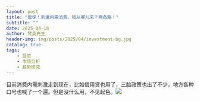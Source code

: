 ```yaml
---
layout: post
title: "震惊！刺激内需消费，钱从哪儿来？两条路！"
subtitle: ""
date: 2025-04-18
author: 梵高先生
header-img: img/posts/2025/04/investment-bg.jpg
catalog: true
tags:
    - 投资
    - 市场分析
    - 趋势研究
---
```


目前消费内需刺激走到现在，比如信用贷也用了，三胎政策也出了不少，地方各种口号也喊了一个遍。但是没什么用，不见起色。![](https://mmbiz.qpic.cn/sz_mmbiz_jpg/https://mmbiz.qpic.cn/sz_mmbiz_png/ViaIfpMVXKTS7YtfRJZvmtsJxVDCIKvYdSibFv4A1yCicFa0WAhC9fMHOls96mGVW9ZOy1V35DOmXbhTv1h7lOexQ/640?wx_fmt=png&amp;from=appmsg)
